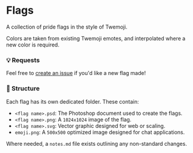 # Flags
A collection of pride flags in the style of Twemoji.

Colors are taken from existing Twemoji emotes, and interpolated where a new color is required.

### 💡 Requests
Feel free to [create an issue](https://github.com/Encode42/Flags/issues) if you'd like a new flag made!

### 📁 Structure
Each flag has its own dedicated folder. These contain:
- `<flag name>.psd`: The Photoshop document used to create the flags.
- `<flag name>.png`: A `1024x1024` image of the flag.
- `<flag name>.svg`: Vector graphic designed for web or scaling.
- `emoji.png`: A `500x500` optimized image designed for chat applications.

Where needed, a `notes.md` file exists outlining any non-standard changes.

